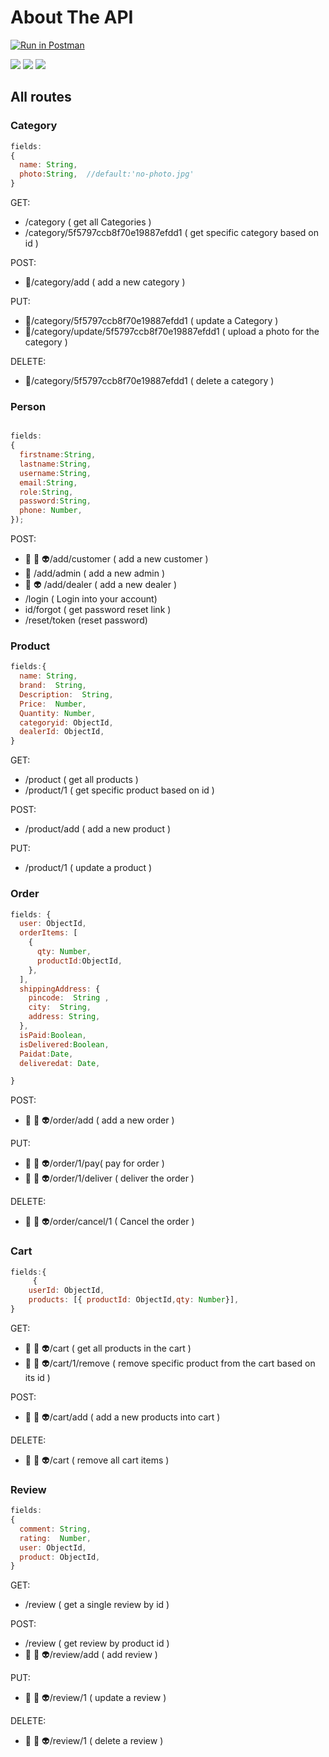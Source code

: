 # About The API

[![Run in Postman](https://run.pstmn.io/button.svg)](https://app.getpostman.com/run-collection/a434ec8e4682d8d238db)


![](https://img.shields.io/badge/%F0%9F%A4%96-logged%20as%20customer-blueviolet)
![](https://img.shields.io/badge/%F0%9F%91%BD-logged%20as%20dealer-blue)
![](https://img.shields.io/badge/%F0%9F%A4%A0-logged%20as%20admin-blue)
## All routes


### **Category**

```js
fields:
{
  name: String,
  photo:String,  //default:'no-photo.jpg'
}
```

GET:

- /category ( get all Categories )
- /category/5f5797ccb8f70e19887efdd1 ( get specific category based on id )

POST:

- :cowboy_hat_face:/category/add ( add a new category )

PUT:

- :cowboy_hat_face:/category/5f5797ccb8f70e19887efdd1 ( update a Category )
- :cowboy_hat_face:/category/update/5f5797ccb8f70e19887efdd1 ( upload a photo  for the category )

DELETE:

- :cowboy_hat_face:/category/5f5797ccb8f70e19887efdd1 ( delete a category )

### **Person**

```js

fields:
{
  firstname:String,
  lastname:String,
  username:String,
  email:String,
  role:String,
  password:String,
  phone: Number,
});

```

POST:

- :robot: :cowboy_hat_face: :alien:/add/customer ( add a new customer )
- :cowboy_hat_face: /add/admin ( add a new admin )
- :cowboy_hat_face: :alien: /add/dealer ( add a new dealer )
- /login ( Login into your account)
- id/forgot ( get password reset link )
- /reset/token (reset password)

### **Product**

```js
fields:{
  name: String,
  brand:  String,
  Description:  String,
  Price:  Number,
  Quantity: Number,
  categoryid: ObjectId,
  dealerId: ObjectId,
}
```

GET:

- /product ( get all products )
- /product/1 ( get specific product based on id )

POST:

- /product/add ( add a new product )

PUT:

- /product/1 ( update a product )

### **Order**

```js
fields: {
  user: ObjectId,
  orderItems: [
    {
      qty: Number,
      productId:ObjectId,
    },
  ],
  shippingAddress: {
    pincode:  String ,
    city:  String,
    address: String,
  },
  isPaid:Boolean,
  isDelivered:Boolean,
  Paidat:Date,
  deliveredat: Date,

}
```

POST:

- :robot: :cowboy_hat_face: :alien:/order/add ( add a new order )

PUT:

- :robot: :cowboy_hat_face: :alien:/order/1/pay( pay for order )
- :robot: :cowboy_hat_face: :alien:/order/1/deliver ( deliver the order )

DELETE:

- :robot: :cowboy_hat_face: :alien:/order/cancel/1 ( Cancel the order )

### **Cart**

```js
fields:{
     {
    userId: ObjectId,
    products: [{ productId: ObjectId,qty: Number}],
}
```

GET:

- :robot: :cowboy_hat_face: :alien:/cart ( get all products in the cart )
- :robot: :cowboy_hat_face: :alien:/cart/1/remove ( remove specific product from the cart based on its id )

POST:

- :robot: :cowboy_hat_face: :alien:/cart/add ( add a new products into cart )

DELETE:

- :robot: :cowboy_hat_face: :alien:/cart ( remove all cart items )

### **Review**

```js
fields:
{
  comment: String,
  rating:  Number,
  user: ObjectId,
  product: ObjectId,
}
```

GET:

- /review ( get a single review by id )

POST:

- /review ( get review by product id )
- :robot: :cowboy_hat_face: :alien:/review/add ( add review )

PUT:

- :robot: :cowboy_hat_face: :alien:/review/1 ( update a review )

DELETE:

- :robot: :cowboy_hat_face: :alien:/review/1 ( delete a review )
